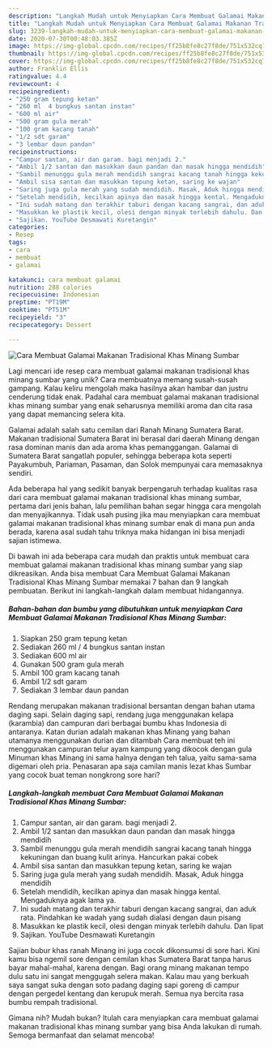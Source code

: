 ```yaml
---
description: "Langkah Mudah untuk Menyiapkan Cara Membuat Galamai Makanan Tradisional Khas Minang Sumbar Anti Gagal"
title: "Langkah Mudah untuk Menyiapkan Cara Membuat Galamai Makanan Tradisional Khas Minang Sumbar Anti Gagal"
slug: 3239-langkah-mudah-untuk-menyiapkan-cara-membuat-galamai-makanan-tradisional-khas-minang-sumbar-anti-gagal
date: 2020-07-30T00:48:03.385Z
image: https://img-global.cpcdn.com/recipes/ff25b8fe8c27f8de/751x532cq70/cara-membuat-galamai-makanan-tradisional-khas-minang-sumbar-foto-resep-utama.jpg
thumbnail: https://img-global.cpcdn.com/recipes/ff25b8fe8c27f8de/751x532cq70/cara-membuat-galamai-makanan-tradisional-khas-minang-sumbar-foto-resep-utama.jpg
cover: https://img-global.cpcdn.com/recipes/ff25b8fe8c27f8de/751x532cq70/cara-membuat-galamai-makanan-tradisional-khas-minang-sumbar-foto-resep-utama.jpg
author: Franklin Ellis
ratingvalue: 4.4
reviewcount: 4
recipeingredient:
- "250 gram tepung ketan"
- "260 ml  4 bungkus santan instan"
- "600 ml air"
- "500 gram gula merah"
- "100 gram kacang tanah"
- "1/2 sdt garam"
- "3 lembar daun pandan"
recipeinstructions:
- "Campur santan, air dan garam. bagi menjadi 2."
- "Ambil 1/2 santan dan masukkan daun pandan dan masak hingga mendidih"
- "Sambil menunggu gula merah mendidih sangrai kacang tanah hingga kekuningan dan buang kulit arinya. Hancurkan pakai cobek"
- "Ambil sisa santan dan masukkan tepung ketan, saring ke wajan"
- "Saring juga gula merah yang sudah mendidih. Masak, Aduk hingga mendidih"
- "Setelah mendidih, kecilkan apinya dan masak hingga kental. Mengaduknya agak lama ya."
- "Ini sudah matang dan terakhir taburi dengan kacang sangrai, dan aduk rata. Pindahkan ke wadah yang sudah dialasi dengan daun pisang"
- "Masukkan ke plastik kecil, olesi dengan minyak terlebih dahulu. Dan lipat"
- "Sajikan. YouTube Desmawati Kuretangin"
categories:
- Resep
tags:
- cara
- membuat
- galamai

katakunci: cara membuat galamai 
nutrition: 288 calories
recipecuisine: Indonesian
preptime: "PT19M"
cooktime: "PT51M"
recipeyield: "3"
recipecategory: Dessert

---
```



![Cara Membuat Galamai Makanan Tradisional Khas Minang Sumbar](https://img-global.cpcdn.com/recipes/ff25b8fe8c27f8de/751x532cq70/cara-membuat-galamai-makanan-tradisional-khas-minang-sumbar-foto-resep-utama.jpg)

Lagi mencari ide resep cara membuat galamai makanan tradisional khas minang sumbar yang unik? Cara membuatnya memang susah-susah gampang. Kalau keliru mengolah maka hasilnya akan hambar dan justru cenderung tidak enak. Padahal cara membuat galamai makanan tradisional khas minang sumbar yang enak seharusnya memiliki aroma dan cita rasa yang dapat memancing selera kita.

Galamai adalah salah satu cemilan dari Ranah Minang Sumatera Barat. Makanan tradisional Sumatera Barat ini berasal dari daerah Minang dengan rasa dominan manis dan ada aroma khas pemanggangan. Galamai di Sumatera Barat sangatlah populer, sehingga beberapa kota seperti Payakumbuh, Pariaman, Pasaman, dan Solok mempunyai cara memasaknya sendiri.

Ada beberapa hal yang sedikit banyak berpengaruh terhadap kualitas rasa dari cara membuat galamai makanan tradisional khas minang sumbar, pertama dari jenis bahan, lalu pemilihan bahan segar hingga cara mengolah dan menyajikannya. Tidak usah pusing jika mau menyiapkan cara membuat galamai makanan tradisional khas minang sumbar enak di mana pun anda berada, karena asal sudah tahu triknya maka hidangan ini bisa menjadi sajian istimewa.


Di bawah ini ada beberapa cara mudah dan praktis untuk membuat cara membuat galamai makanan tradisional khas minang sumbar yang siap dikreasikan. Anda bisa membuat Cara Membuat Galamai Makanan Tradisional Khas Minang Sumbar memakai 7 bahan dan 9 langkah pembuatan. Berikut ini langkah-langkah dalam membuat hidangannya.

<!--inarticleads1-->

##### Bahan-bahan dan bumbu yang dibutuhkan untuk menyiapkan Cara Membuat Galamai Makanan Tradisional Khas Minang Sumbar:

1. Siapkan 250 gram tepung ketan
1. Sediakan 260 ml / 4 bungkus santan instan
1. Sediakan 600 ml air
1. Gunakan 500 gram gula merah
1. Ambil 100 gram kacang tanah
1. Ambil 1/2 sdt garam
1. Sediakan 3 lembar daun pandan


Rendang merupakan makanan tradisional bersantan dengan bahan utama daging sapi. Selain daging sapi, rendang juga menggunakan kelapa (karambia) dan campuran dari berbagai bumbu khas Indonesia di antaranya. Katan durian adalah makanan khas Minang yang bahan utamanya menggunakan durian dan ditambah Cara membuat teh ini menggunakan campuran telur ayam kampung yang dikocok dengan gula Minuman khas Minang ini sama halnya dengan teh talua, yaitu sama-sama digemari oleh pria. Penasaran apa saja camilan manis lezat khas Sumbar yang cocok buat teman nongkrong sore hari? 

<!--inarticleads2-->

##### Langkah-langkah membuat Cara Membuat Galamai Makanan Tradisional Khas Minang Sumbar:

1. Campur santan, air dan garam. bagi menjadi 2.
1. Ambil 1/2 santan dan masukkan daun pandan dan masak hingga mendidih
1. Sambil menunggu gula merah mendidih sangrai kacang tanah hingga kekuningan dan buang kulit arinya. Hancurkan pakai cobek
1. Ambil sisa santan dan masukkan tepung ketan, saring ke wajan
1. Saring juga gula merah yang sudah mendidih. Masak, Aduk hingga mendidih
1. Setelah mendidih, kecilkan apinya dan masak hingga kental. Mengaduknya agak lama ya.
1. Ini sudah matang dan terakhir taburi dengan kacang sangrai, dan aduk rata. Pindahkan ke wadah yang sudah dialasi dengan daun pisang
1. Masukkan ke plastik kecil, olesi dengan minyak terlebih dahulu. Dan lipat
1. Sajikan. YouTube Desmawati Kuretangin


Sajian bubur khas ranah Minang ini juga cocok dikonsumsi di sore hari. Kini kamu bisa ngemil sore dengan cemilan khas Sumatera Barat tanpa harus bayar mahal-mahal, karena dengan. Bagi orang minang makanan tempo dulu satu ini sangat menggugah selera makan. Kalau mau yang berkuah saya sangat suka dengan soto padang daging sapi goreng di campur dengan pergedel kentang dan kerupuk merah. Semua nya bercita rasa bumbu rempah tradisional. 

Gimana nih? Mudah bukan? Itulah cara menyiapkan cara membuat galamai makanan tradisional khas minang sumbar yang bisa Anda lakukan di rumah. Semoga bermanfaat dan selamat mencoba!
